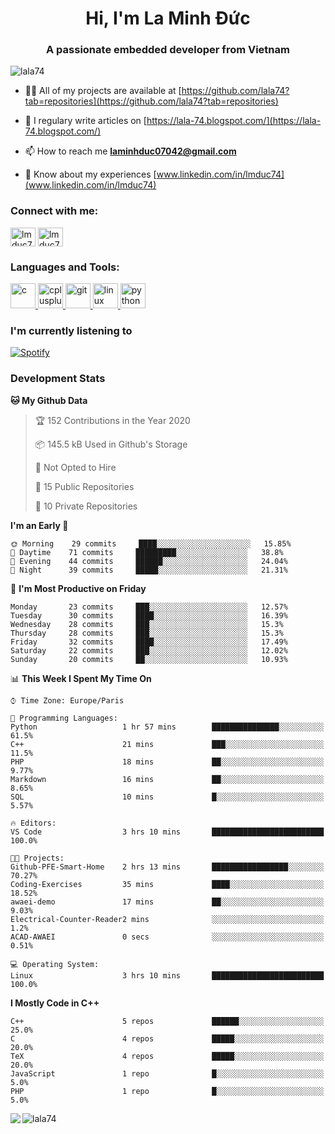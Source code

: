 <h1 align="center">Hi, I'm La Minh Đức</h1>
<h3 align="center">A passionate embedded developer from Vietnam</h3>

<p align="left"> <img src="https://komarev.com/ghpvc/?username=lala74&label=Profile%20views&color=0e75b6&style=flat"
                alt="lala74" /> </p>

- 👨‍💻 All of my projects are available at
[https://github.com/lala74?tab=repositories](https://github.com/lala74?tab=repositories)

- 📝 I regulary write articles on [https://lala-74.blogspot.com/](https://lala-74.blogspot.com/)

- 📫 How to reach me **laminhduc07042@gmail.com**

- 📄 Know about my experiences [www.linkedin.com/in/lmduc74](www.linkedin.com/in/lmduc74)

### Connect with me:
<p align="left">
        <a href="https://linkedin.com/in/lmduc74" target="blank"><img align="center"
                        src="https://cdn.jsdelivr.net/npm/simple-icons@3.0.1/icons/linkedin.svg" alt="lmduc74"
                        height="30" width="40" /></a>
        <a href="https://fb.com/lmduc74" target="blank"><img align="center"
                        src="https://cdn.jsdelivr.net/npm/simple-icons@3.0.1/icons/facebook.svg" alt="lmduc74"
                        height="30" width="40" /></a>
</p>

### Languages and Tools:
<p align="left"> <a href="https://www.cprogramming.com/" target="_blank"> <img
                        src="https://devicons.github.io/devicon/devicon.git/icons/c/c-original.svg" alt="c" width="40"
                        height="40" /> </a> <a href="https://www.w3schools.com/cpp/" target="_blank"> <img
                        src="https://devicons.github.io/devicon/devicon.git/icons/cplusplus/cplusplus-original.svg"
                        alt="cplusplus" width="40" height="40" /> </a> <a href="https://git-scm.com/" target="_blank">
                <img src="https://www.vectorlogo.zone/logos/git-scm/git-scm-icon.svg" alt="git" width="40"
                        height="40" /> </a> <a href="https://www.linux.org/" target="_blank"> <img
                        src="https://devicons.github.io/devicon/devicon.git/icons/linux/linux-original.svg" alt="linux"
                        width="40" height="40" /> </a> <a href="https://www.python.org" target="_blank"> <img
                        src="https://devicons.github.io/devicon/devicon.git/icons/python/python-original.svg"
                        alt="python" width="40" height="40" /> </a> </p>

### I'm currently listening to
[![Spotify](https://spotify-playing-git-master.lala74.vercel.app/api/spotify)](https://open.spotify.com/user/nrjaez36fdyqfexa07wju067g)


### Development Stats
<!--START_SECTION:waka-->
**🐱 My Github Data** 

> 🏆 152 Contributions in the Year 2020
 > 
> 📦 145.5 kB Used in Github's Storage 
 > 
> 🚫 Not Opted to Hire
 > 
> 📜 15 Public Repositories 
 > 
> 🔑 10 Private Repositories  

**I'm an Early 🐤** 

```text
🌞 Morning    29 commits     ████░░░░░░░░░░░░░░░░░░░░░   15.85% 
🌆 Daytime    71 commits     █████████░░░░░░░░░░░░░░░░   38.8% 
🌃 Evening    44 commits     ██████░░░░░░░░░░░░░░░░░░░   24.04% 
🌙 Night      39 commits     █████░░░░░░░░░░░░░░░░░░░░   21.31%

```
📅 **I'm Most Productive on Friday** 

```text
Monday       23 commits     ███░░░░░░░░░░░░░░░░░░░░░░   12.57% 
Tuesday      30 commits     ████░░░░░░░░░░░░░░░░░░░░░   16.39% 
Wednesday    28 commits     ███░░░░░░░░░░░░░░░░░░░░░░   15.3% 
Thursday     28 commits     ███░░░░░░░░░░░░░░░░░░░░░░   15.3% 
Friday       32 commits     ████░░░░░░░░░░░░░░░░░░░░░   17.49% 
Saturday     22 commits     ███░░░░░░░░░░░░░░░░░░░░░░   12.02% 
Sunday       20 commits     ██░░░░░░░░░░░░░░░░░░░░░░░   10.93%

```


📊 **This Week I Spent My Time On** 

```text
⌚︎ Time Zone: Europe/Paris

💬 Programming Languages: 
Python                   1 hr 57 mins        ███████████████░░░░░░░░░░   61.5% 
C++                      21 mins             ███░░░░░░░░░░░░░░░░░░░░░░   11.5% 
PHP                      18 mins             ██░░░░░░░░░░░░░░░░░░░░░░░   9.77% 
Markdown                 16 mins             ██░░░░░░░░░░░░░░░░░░░░░░░   8.65% 
SQL                      10 mins             █░░░░░░░░░░░░░░░░░░░░░░░░   5.57%

🔥 Editors: 
VS Code                  3 hrs 10 mins       █████████████████████████   100.0%

🐱‍💻 Projects: 
Github-PFE-Smart-Home    2 hrs 13 mins       █████████████████░░░░░░░░   70.27% 
Coding-Exercises         35 mins             ████░░░░░░░░░░░░░░░░░░░░░   18.52% 
awaei-demo               17 mins             ██░░░░░░░░░░░░░░░░░░░░░░░   9.03% 
Electrical-Counter-Reader2 mins              ░░░░░░░░░░░░░░░░░░░░░░░░░   1.2% 
ACAD-AWAEI               0 secs              ░░░░░░░░░░░░░░░░░░░░░░░░░   0.51%

💻 Operating System: 
Linux                    3 hrs 10 mins       █████████████████████████   100.0%

```

**I Mostly Code in C++** 

```text
C++                      5 repos             ██████░░░░░░░░░░░░░░░░░░░   25.0% 
C                        4 repos             █████░░░░░░░░░░░░░░░░░░░░   20.0% 
TeX                      4 repos             █████░░░░░░░░░░░░░░░░░░░░   20.0% 
JavaScript               1 repo              █░░░░░░░░░░░░░░░░░░░░░░░░   5.0% 
PHP                      1 repo              █░░░░░░░░░░░░░░░░░░░░░░░░   5.0%

```



<!--END_SECTION:waka-->


<img align="left" src="https://github-readme-stats-chi-rust.vercel.app/api?username=lala74&show_icons=true&hide_border=true" /> 

<img align="left"
src="https://github-readme-stats.vercel.app/api/top-langs?username=lala74&show_icons=true&locale=en&layout=compact&hide_border=true" alt="lala74" />  
